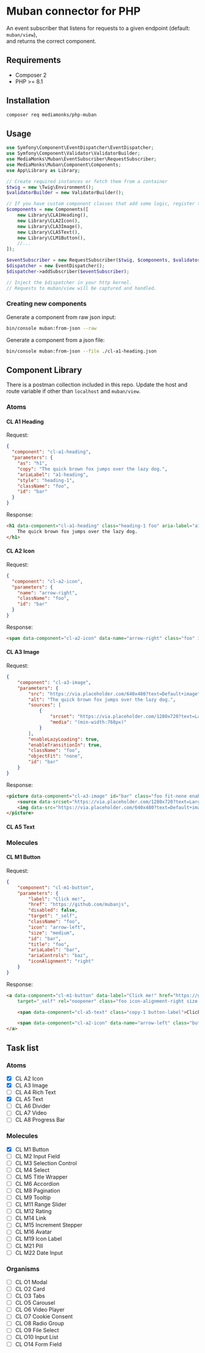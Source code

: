 # Muban connector for PHP

An event subscriber that listens for requests to a given endpoint (default: `muban/view`),   
and returns the correct component.

## Requirements
- Composer 2
- PHP >= 8.1

## Installation

```bash 
composer req mediamonks/php-muban
```

## Usage
```php
use Symfony\Component\EventDispatcher\EventDispatcher;
use Symfony\Component\Validator\ValidatorBuilder;
use MediaMonks\Muban\EventSubscriber\RequestSubscriber;
use MediaMonks\Muban\Component\Components;
use App\Library as Library;

// Create required instances or fetch them from a container
$twig = new \Twig\Environment();
$validatorBuilder = new ValidatorBuilder();

// If you have custom component classes that add some logic, register them, by default only a template is needed.
$components = new Components([
    new Library\CLA1Heading(),
    new Library\CLA2Icon(),
    new Library\CLA3Image(),
    new Library\CLA5Text(),
    new Library\CLM1Button(),
    //...
]);

$eventSubscriber = new RequestSubscriber($twig, $components, $validatorBuilder->getValidator());
$dispatcher = new EventDispatcher();
$dispatcher->addSubscriber($eventSubscriber);

// Inject the $dispatcher in your http kernel.
// Requests to muban/view will be captured and handled.
```

### Creating new components

Generate a component from raw json input:  
```bash
bin/console muban:from-json --raw
```

Generate a component from a json file:  
```bash
bin/console muban:from-json --file ./cl-a1-heading.json
```

## Component Library
There is a postman collection included in this repo.
Update the host and route variable if other than `localhost` and `muban/view`.
### Atoms

#### CL A1 Heading
Request:  
```json
{
  "component": "cl-a1-heading",
  "parameters": {
    "as": "h1",
    "copy": "The quick brown fox jumps over the lazy dog.",
    "ariaLabel": "a1-heading",
    "style": "heading-1",
    "className": "foo",
    "id": "bar"
  }
}
```

Response:
```html
<h1 data-component="cl-a1-heading" class="heading-1 foo" aria-label="a1-heading" id="bar">
    The quick brown fox jumps over the lazy dog.
</h1>
```
#### CL A2 Icon
Request:  
```json
{
  "component": "cl-a2-icon",
  "parameters": {
    "name": "arrow-right",
    "className": "foo",
    "id": "bar"
  }
}
```
Response:  
```html
<span data-component="cl-a2-icon" data-name="arrow-right" class="foo" id="bar"/>
```
#### CL A3 Image
Request:  
```json
{
    "component": "cl-a3-image",
    "parameters": {
        "src": "https://via.placeholder.com/640x480?text=Default+image",
        "alt": "The quick brown fox jumps over the lazy dog.",
        "sources": [
            {
                "srcset": "https://via.placeholder.com/1280x720?text=Large+image",
                "media": "(min-width:768px)"
            }
        ],
        "enableLazyLoading": true,
        "enableTransitionIn": true,
        "className": "foo",
        "objectFit": "none",
        "id": "bar"
    }
}
```
Response:  
```html
<picture data-component="cl-a3-image" id="bar" class="foo fit-none enable-transition-in">
	<source data-srcset="https://via.placeholder.com/1280x720?text=Large+image" media="(min-width:768px)" />
	<img data-src="https://via.placeholder.com/640x480?text=Default+image" alt="The quick brown fox jumps over the lazy dog."/>
</picture>
```
#### CL A5 Text

### Molecules

#### CL M1 Button
Request:
```json
{
    "component": "cl-m1-button",
    "parameters": {
        "label": "Click me!",
        "href": "https://github.com/mubanjs",
        "disabled": false,
        "target": "_self",
        "className": "foo",
        "icon": "arrow-left",
        "size": "medium",
        "id": "bar",
        "title": "foo",
        "ariaLabel": "bar",
        "ariaControls": "baz",
        "iconAlignment": "right"
    }
}
```
Response:
```html
<a data-component="cl-m1-button" data-label="Click me!" href="https://github.com/mubanjs" id="bar" title="foo"
	target="_self" rel="noopener" class="foo icon-alignment-right size-medium" aria-label="bar" aria-controls="baz">

	<span data-component="cl-a5-text" class="copy-1 button-label">Click me!</span>

	<span data-component="cl-a2-icon" data-name="arrow-left" class="button-icon"/>
</a>
```
## Task list

### Atoms
- [x] CL A2 Icon
- [x] CL A3 Image
- [ ] CL A4 Rich Text
- [x] CL A5 Text
- [ ] CL A6 Divider
- [ ] CL A7 Video
- [ ] CL A8 Progress Bar

### Molecules
- [x] CL M1 Button
- [ ] CL M2 Input Field
- [ ] CL M3 Selection Control
- [ ] CL M4 Select
- [ ] CL M5 Title Wrapper
- [ ] CL M6 Accordion
- [ ] CL M8 Pagination
- [ ] CL M9 Tooltip
- [ ] CL M11 Range Slider
- [ ] CL M12 Rating
- [ ] CL M14 Link
- [ ] CL M15 Increment Stepper
- [ ] CL M16 Avatar
- [ ] CL M19 Icon Label
- [ ] CL M21 Pill
- [ ] CL M22 Date Input

### Organisms
- [ ] CL O1 Modal
- [ ] CL O2 Card
- [ ] CL O3 Tabs
- [ ] CL O5 Carousel
- [ ] CL O6 Video Player
- [ ] CL O7 Cookie Consent
- [ ] CL O8 Radio Group
- [ ] CL O9 File Select
- [ ] CL O10 Input List
- [ ] CL O14 Form Field